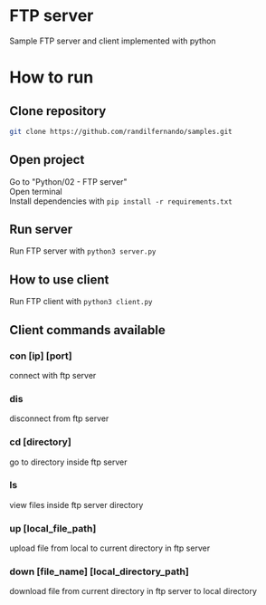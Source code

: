 # FTP server
Sample FTP server and client implemented with python
# How to run
## Clone repository
```bash
git clone https://github.com/randilfernando/samples.git
```
## Open project
Go to "Python/02 - FTP server"  
Open terminal  
Install dependencies with `pip install -r requirements.txt`  
## Run server
Run FTP server with `python3 server.py`
## How to use client
Run FTP client with `python3 client.py`
## Client commands available
### con [ip] [port]
connect with ftp server
### dis
disconnect from ftp server
### cd [directory]
go to directory inside ftp server
### ls
view files inside ftp server directory
### up [local_file_path]
upload file from local to current directory in ftp server
### down [file_name] [local_directory_path]
download file from current directory in ftp server to local directory
